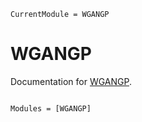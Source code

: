 ```@meta
CurrentModule = WGANGP
```

# WGANGP

Documentation for [WGANGP](https://github.com/vincentmolin/WGANGP.jl).

```@index
```

```@autodocs
Modules = [WGANGP]
```
